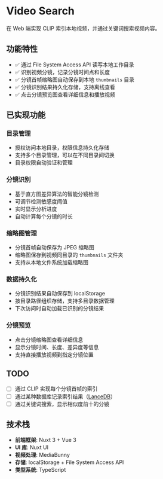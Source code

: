 # Video Search

在 Web 端实现 CLIP 索引本地视频，并通过关键词搜索视频内容。

## 功能特性

- ✅ 通过 File System Access API 读写本地工作目录
- ✅ 识别视频分镜，记录分镜时间点和长度
- ✅ 分镜首帧缩略图自动保存到本地 `thumbnails` 目录
- ✅ 分镜识别结果持久化存储，支持离线查看
- ✅ 点击分镜预览图查看详细信息和播放视频

## 已实现功能

### 目录管理
- 授权访问本地目录，权限信息持久化存储
- 支持多个目录管理，可以在不同目录间切换
- 目录权限自动验证和管理

### 分镜识别
- 基于直方图差异算法的智能分镜检测
- 可调节检测敏感度阈值
- 实时显示分析进度
- 自动计算每个分镜的时长

### 缩略图管理
- 分镜首帧自动保存为 JPEG 缩略图
- 缩略图保存到视频同目录的 `thumbnails` 文件夹
- 支持从本地文件系统加载缩略图

### 数据持久化
- 分镜识别结果自动保存到 localStorage
- 按目录路径组织存储，支持多目录数据管理
- 下次访问时自动加载已识别的分镜结果

### 分镜预览
- 点击分镜缩略图查看详细信息
- 显示分镜时间、长度、差异度等信息
- 支持直接播放视频到指定分镜位置

## TODO

- [ ] 通过 CLIP 实现每个分镜首帧的索引
- [ ] 通过某种数据库记录索引结果（[LanceDB](https://lancedb.github.io/lancedb/)）
- [ ] 通过关键词搜索，显示相似度前十的分镜

## 技术栈

- **前端框架**: Nuxt 3 + Vue 3
- **UI 库**: Nuxt UI
- **视频处理**: MediaBunny
- **存储**: localStorage + File System Access API
- **类型系统**: TypeScript
